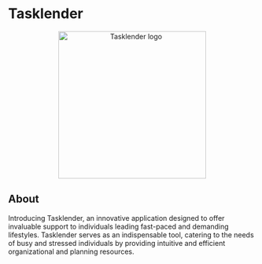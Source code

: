 # Tasklender

<div align="center">
  <picture>
    <img alt="Tasklender logo" src="https://github.com/technopedie/tasklender-frontend/blob/develop/assets/icon-tasklender.png" height="300" width="300">
  </picture>
</div>

## About

Introducing Tasklender, an innovative application designed to offer invaluable support to individuals leading fast-paced and demanding lifestyles. Tasklender serves as an indispensable tool, catering to the needs of busy and stressed individuals by providing intuitive and efficient organizational and planning resources.